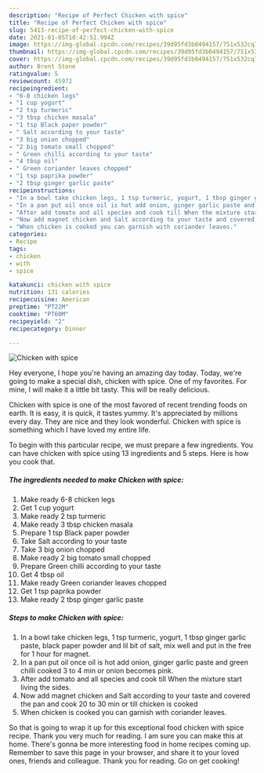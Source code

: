 ```yaml
---
description: "Recipe of Perfect Chicken with spice"
title: "Recipe of Perfect Chicken with spice"
slug: 5413-recipe-of-perfect-chicken-with-spice
date: 2021-01-05T10:42:51.994Z
image: https://img-global.cpcdn.com/recipes/39d95fd3b0494157/751x532cq70/chicken-with-spice-recipe-main-photo.jpg
thumbnail: https://img-global.cpcdn.com/recipes/39d95fd3b0494157/751x532cq70/chicken-with-spice-recipe-main-photo.jpg
cover: https://img-global.cpcdn.com/recipes/39d95fd3b0494157/751x532cq70/chicken-with-spice-recipe-main-photo.jpg
author: Brent Stone
ratingvalue: 5
reviewcount: 45972
recipeingredient:
- "6-8 chicken legs"
- "1 cup yogurt"
- "2 tsp turmeric"
- "3 tbsp chicken masala"
- "1 tsp Black paper powder"
- " Salt according to your taste"
- "3 big onion chopped"
- "2 big tomato small chopped"
- " Green chilli according to your taste"
- "4 tbsp oil"
- " Green coriander leaves chopped"
- "1 tsp paprika powder"
- "2 tbsp ginger garlic paste"
recipeinstructions:
- "In a bowl take chicken legs, 1 tsp turmeric, yogurt, 1 tbsp ginger garlic paste, black paper powder and lil bit of salt, mix well and put in the free for 1 hour for magnet."
- "In a pan put oil once oil is hot add onion, ginger garlic paste and green chilli cooked 3 to 4 min or onion becomes pink."
- "After add tomato and all species and cook till When the mixture start living the sides."
- "Now add magnet chicken and Salt according to your taste and covered the pan and cook 20 to 30 min or till chicken is cooked"
- "When chicken is cooked you can garnish with coriander leaves."
categories:
- Recipe
tags:
- chicken
- with
- spice

katakunci: chicken with spice 
nutrition: 131 calories
recipecuisine: American
preptime: "PT22M"
cooktime: "PT60M"
recipeyield: "2"
recipecategory: Dinner

---
```



![Chicken with spice](https://img-global.cpcdn.com/recipes/39d95fd3b0494157/751x532cq70/chicken-with-spice-recipe-main-photo.jpg)

Hey everyone, I hope you're having an amazing day today. Today, we're going to make a special dish, chicken with spice. One of my favorites. For mine, I will make it a little bit tasty. This will be really delicious.



Chicken with spice is one of the most favored of recent trending foods on earth. It is easy, it is quick, it tastes yummy. It's appreciated by millions every day. They are nice and they look wonderful. Chicken with spice is something which I have loved my entire life.


To begin with this particular recipe, we must prepare a few ingredients. You can have chicken with spice using 13 ingredients and 5 steps. Here is how you cook that.

<!--inarticleads1-->

##### The ingredients needed to make Chicken with spice:

1. Make ready 6-8 chicken legs
1. Get 1 cup yogurt
1. Make ready 2 tsp turmeric
1. Make ready 3 tbsp chicken masala
1. Prepare 1 tsp Black paper powder
1. Take  Salt according to your taste
1. Take 3 big onion chopped
1. Make ready 2 big tomato small chopped
1. Prepare  Green chilli according to your taste
1. Get 4 tbsp oil
1. Make ready  Green coriander leaves chopped
1. Get 1 tsp paprika powder
1. Make ready 2 tbsp ginger garlic paste




<!--inarticleads2-->

##### Steps to make Chicken with spice:

1. In a bowl take chicken legs, 1 tsp turmeric, yogurt, 1 tbsp ginger garlic paste, black paper powder and lil bit of salt, mix well and put in the free for 1 hour for magnet.
1. In a pan put oil once oil is hot add onion, ginger garlic paste and green chilli cooked 3 to 4 min or onion becomes pink.
1. After add tomato and all species and cook till When the mixture start living the sides.
1. Now add magnet chicken and Salt according to your taste and covered the pan and cook 20 to 30 min or till chicken is cooked
1. When chicken is cooked you can garnish with coriander leaves.




So that is going to wrap it up for this exceptional food chicken with spice recipe. Thank you very much for reading. I am sure you can make this at home. There's gonna be more interesting food in home recipes coming up. Remember to save this page in your browser, and share it to your loved ones, friends and colleague. Thank you for reading. Go on get cooking!
